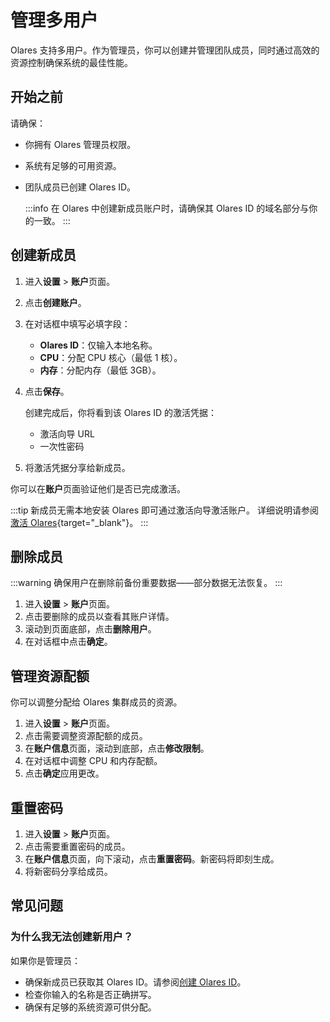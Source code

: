 # 管理多用户

Olares 支持多用户。作为管理员，你可以创建并管理团队成员，同时通过高效的资源控制确保系统的最佳性能。

## 开始之前

请确保：

* 你拥有 Olares 管理员权限。
* 系统有足够的可用资源。
* 团队成员已创建 Olares ID。

    :::info
    在 Olares 中创建新成员账户时，请确保其 Olares ID 的域名部分与你的一致。
    :::

## 创建新成员

1. 进入**设置** > **账户**页面。
2. 点击**创建账户**。
3. 在对话框中填写必填字段：
   - **Olares ID**：仅输入本地名称。
   - **CPU**：分配 CPU 核心（最低 1 核）。
   - **内存**：分配内存（最低 3GB）。
4. 点击**保存**。

   创建完成后，你将看到该 Olares ID 的激活凭据：
   - 激活向导 URL
   - 一次性密码

5. 将激活凭据分享给新成员。

你可以在**账户**页面验证他们是否已完成激活。

:::tip
新成员无需本地安装 Olares 即可通过激活向导激活账户。
详细说明请参阅[激活 Olares](../get-started/activate-olares){target="_blank"}。
:::

## 删除成员

:::warning
确保用户在删除前备份重要数据——部分数据无法恢复。
:::

1. 进入**设置** > **账户**页面。
2. 点击要删除的成员以查看其账户详情。
3. 滚动到页面底部，点击**删除用户**。
4. 在对话框中点击**确定**。

## 管理资源配额

你可以调整分配给 Olares 集群成员的资源。

1. 进入**设置** > **账户**页面。
2. 点击需要调整资源配额的成员。
3. 在**账户信息**页面，滚动到底部，点击**修改限制**。
4. 在对话框中调整 CPU 和内存配额。
5. 点击**确定**应用更改。

## 重置密码

1. 进入**设置** > **账户**页面。
2. 点击需要重置密码的成员。
3. 在**账户信息**页面，向下滚动，点击**重置密码**。新密码将即刻生成。
4. 将新密码分享给成员。

## 常见问题

### 为什么我无法创建新用户？

如果你是管理员：

* 确保新成员已获取其 Olares ID。请参阅[创建 Olares ID](../get-started/create-olares-id)。
* 检查你输入的名称是否正确拼写。
* 确保有足够的系统资源可供分配。